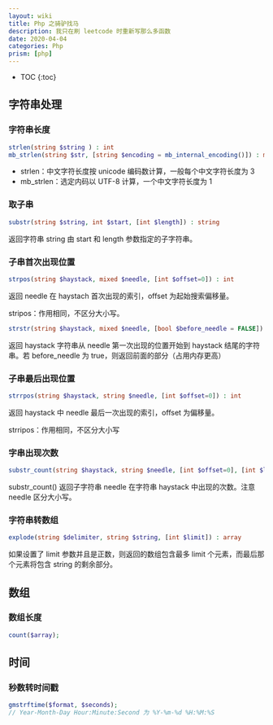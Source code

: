 ```yaml
---
layout: wiki
title: Php 之骑驴找马
description: 我只在刷 leetcode 时重新写那么多函数
date: 2020-04-04
categories: Php
prism: [php]
---
```


* TOC
{:toc}

## 字符串处理

### 字符串长度

```php
strlen(string $string ) : int
mb_strlen(string $str, [string $encoding = mb_internal_encoding()]) : mixed
```

* strlen：中文字符长度按 unicode 编码数计算，一般每个中文字符长度为 3
* mb_strlen：选定内码以 UTF-8 计算，一个中文字符长度为 1

### 取子串

```php
substr(string $string, int $start, [int $length]) : string
```

返回字符串 string 由 start 和 length 参数指定的子字符串。

### 子串首次出现位置

```php
strpos(string $haystack, mixed $needle, [int $offset=0]) : int
```

返回 needle 在 haystach 首次出现的索引，offset 为起始搜索偏移量。

stripos：作用相同，不区分大小写。

```php
strstr(string $haystack, mixed $needle, [bool $before_needle = FALSE]) : string
```

返回 haystack 字符串从 needle 第一次出现的位置开始到 haystack 结尾的字符串。若 before_needle 为 true，则返回前面的部分（占用内存更高）

### 子串最后出现位置

```php
strrpos(string $haystack, string $needle, [int $offset=0]) : int
```

返回 haystack 中 needle 最后一次出现的索引，offset 为偏移量。

strripos：作用相同，不区分大小写

### 字串出现次数

```php
substr_count(string $haystack, string $needle, [int $offset=0], [int $length]) : int
```

substr_count() 返回子字符串 needle 在字符串 haystack 中出现的次数。注意 needle 区分大小写。

### 字符串转数组

```php
explode(string $delimiter, string $string, [int $limit]) : array
```

如果设置了 limit 参数并且是正数，则返回的数组包含最多 limit 个元素，而最后那个元素将包含 string 的剩余部分。

## 数组

### 数组长度

```php
count($array);
```

## 时间

### 秒数转时间戳

```php
gmstrftime($format, $seconds);
// Year-Month-Day Hour:Minute:Second 为 %Y-%m-%d %H:%M:%S
```